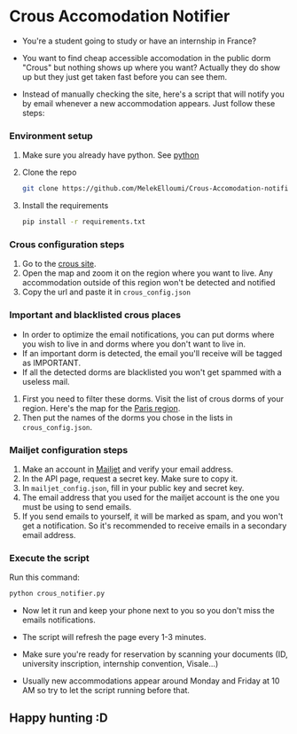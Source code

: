 # Crous Accomodation Notifier

- You're a student going to study or have an internship in France?

- You want to find cheap accessible accomodation in the public dorm "Crous" but nothing shows up where you want? 
Actually they do show up but they just get taken fast before you can see them.

- Instead of manually checking the site, here's a script that will notify you by email whenever a new accommodation appears. Just follow these steps:

### Environment setup

1. Make sure you already have python. See [python](https://www.python.org/downloads/)


2. Clone the repo
   ```sh
   git clone https://github.com/MelekElloumi/Crous-Accomodation-notifier.git
   ```
   
3. Install the requirements
   ```sh
   pip install -r requirements.txt
   ```

### Crous configuration steps
1. Go to the [crous site](https://trouverunlogement.lescrous.fr/).
2. Open the map and zoom it on the region where you want to live. Any accommodation outside of this region won't be detected and notified
3. Copy the url and paste it in `crous_config.json`

### Important and blacklisted crous places
- In order to optimize the email notifications, you can put dorms where you wish to live in and dorms where you don't want to live in.
- If an important dorm is detected, the email you'll receive will be tagged as IMPORTANT.
- If all the detected dorms are blacklisted you won't get spammed with a useless mail.

1. First you need to filter these dorms. Visit the list of crous dorms of your region. Here's the map for the [Paris region](https://www.crous-paris.fr/se-loger/liste-de-nos-logements/).
2. Then put the names of the dorms you chose in the lists in `crous_config.json`.

### Mailjet configuration steps

1. Make an account in [Mailjet](https://www.mailjet.com/) and verify your email address.
2. In the API page, request a secret key. Make sure to copy it.
3. In `mailjet_config.json`, fill in your public key and secret key.
4. The email address that you used for the mailjet account is the one you must be using to send emails.
5. If you send emails to yourself, it will be marked as spam, and you won't get a notification. So it's recommended to receive emails in a secondary email address.

### Execute the script

Run this command:
   ```sh
   python crous_notifier.py
   ```

- Now let it run and keep your phone next to you so you don't miss the emails notifications.

- The script will refresh the page every 1-3 minutes.

- Make sure you're ready for reservation by scanning your documents (ID, university inscription, internship convention, Visale...)

- Usually new accommodations appear around Monday and Friday at 10 AM so try to let the script running before that. 


## Happy hunting :D

